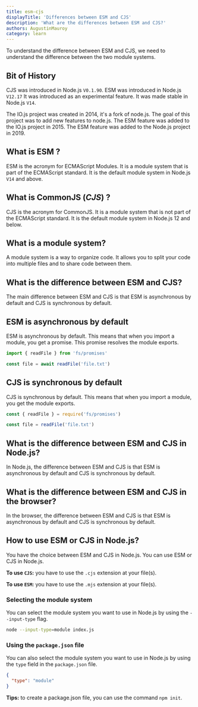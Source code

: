 ```yaml
---
title: esm-cjs
displayTitle: 'Differences between ESM and CJS'
description: 'What are the differences between ESM and CJS?'
authors: AugustinMauroy
category: learn
---
```


To understand the difference between ESM and CJS, we need to understand the difference between the two module systems.

## Bit of History

CJS was introduced in Node.js `V0.1.90`. ESM was introduced in Node.js `V12.17` It was introduced as an experimental feature. It was made stable in Node.js `V14`.

The IO.js project was created in 2014, it's a fork of node.js. The goal of this project was to add new features to node.js. The ESM feature was added to the IO.js project in 2015. The ESM feature was added to the Node.js project in 2019.

## What is ESM ?

ESM is the acronym for ECMAScript Modules. It is a module system that is part of the ECMAScript standard. It is the default module system in Node.js `V14` and above.

## What is CommonJS (_CJS_) ?

CJS is the acronym for CommonJS. It is a module system that is not part of the ECMAScript standard. It is the default module system in Node.js 12 and below.

## What is a module system?

A module system is a way to organize code. It allows you to split your code into multiple files and to share code between them.

## What is the difference between ESM and CJS?

The main difference between ESM and CJS is that ESM is asynchronous by default and CJS is synchronous by default.

## ESM is asynchronous by default

ESM is asynchronous by default. This means that when you import a module, you get a promise. This promise resolves the module exports.

```js
import { readFile } from 'fs/promises'

const file = await readFile('file.txt')
```

## CJS is synchronous by default

CJS is synchronous by default. This means that when you import a module, you get the module exports.

```js
const { readFile } = require('fs/promises')

const file = readFile('file.txt')
```

## What is the difference between ESM and CJS in Node.js?

In Node.js, the difference between ESM and CJS is that ESM is asynchronous by default and CJS is synchronous by default.

## What is the difference between ESM and CJS in the browser?

In the browser, the difference between ESM and CJS is that ESM is asynchronous by default and CJS is synchronous by default.

## How to use ESM or CJS in Node.js?

You have the choice between ESM and CJS in Node.js. You can use ESM or CJS in Node.js.

**To use `CJS`:** you have to use the `.cjs` extension at your file(s).

**To use `ESM`:** you have to use the `.mjs` extension at your file(s).

### Selecting the module system

You can select the module system you want to use in Node.js by using the `--input-type` flag.

```bash
node --input-type=module index.js
```

### Using the `package.json` file

You can also select the module system you want to use in Node.js by using the `type` field in the `package.json` file.

```json
{
  "type": "module"
}
```

**Tips:** to create a package.json file, you can use the command `npm init`.

